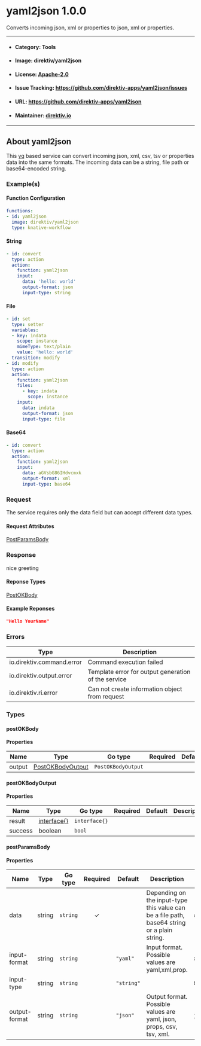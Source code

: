 
# yaml2json 1.0.0

Converts incoming json, xml or properties to json, xml or properties.

---
- #### Category: Tools
- #### Image: direktiv/yaml2json 
- #### License: [Apache-2.0](https://www.apache.org/licenses/LICENSE-2.0)
- #### Issue Tracking: https://github.com/direktiv-apps/yaml2json/issues
- #### URL: https://github.com/direktiv-apps/yaml2json
- #### Maintainer: [direktiv.io](https://www.direktiv.io)
---

## About yaml2json

This [yq](https://github.com/mikefarah/yq) based service can convert incoming json, xml, csv, tsv or properties data into the same formats.
The incoming data can be a string, file path or base64-encoded string. 

### Example(s)
  #### Function Configuration
  ```yaml
  functions:
  - id: yaml2json
    image: direktiv/yaml2json
    type: knative-workflow
  ```
   #### String
   ```yaml
   - id: convert
     type: action
     action:
       function: yaml2json
       input:
         data: 'hello: world'
         output-format: json
         input-type: string
   ```
   #### File
   ```yaml
   - id: set
     type: setter
     variables:
     - key: indata
       scope: instance
       mimeType: text/plain
       value: 'hello: world'
     transition: modify
  - id: modify 
     type: action
     action:
       function: yaml2json
       files:
         - key: indata
           scope: instance
       input: 
         data: indata
         output-format: json
         input-type: file
   ```
   #### Base64
   ```yaml
   - id: convert
     type: action
     action:
       function: yaml2json
       input:
         data: aGVsbG86IHdvcmxk
         output-format: xml
         input-type: base64
   ```

### Request

The service requires only the data field but can accept different data types.

#### Request Attributes
[PostParamsBody](#post-params-body)

### Response
  nice greeting
#### Reponse Types
    
  

[PostOKBody](#post-o-k-body)
#### Example Reponses
    
```json
"Hello YourName"
```

### Errors
| Type | Description
|------|---------|
| io.direktiv.command.error | Command execution failed |
| io.direktiv.output.error | Template error for output generation of the service |
| io.direktiv.ri.error | Can not create information object from request |


### Types
#### <span id="post-o-k-body"></span> postOKBody

  



**Properties**

| Name | Type | Go type | Required | Default | Description | Example |
|------|------|---------|:--------:| ------- |-------------|---------|
| output | [PostOKBodyOutput](#post-o-k-body-output)| `PostOKBodyOutput` |  | |  |  |


#### <span id="post-o-k-body-output"></span> postOKBodyOutput

  



**Properties**

| Name | Type | Go type | Required | Default | Description | Example |
|------|------|---------|:--------:| ------- |-------------|---------|
| result | [interface{}](#interface)| `interface{}` |  | |  |  |
| success | boolean| `bool` |  | |  |  |


#### <span id="post-params-body"></span> postParamsBody

  



**Properties**

| Name | Type | Go type | Required | Default | Description | Example |
|------|------|---------|:--------:| ------- |-------------|---------|
| data | string| `string` | ✓ | | Depending on the input-type this value can be a file path, base64 string or a plain string. | `aHR0cHM6Ly93d3cueW91dHViZS5jb20vd2F0Y2g/dj1kUXc0dzlXZ1hjUQ==` |
| input-format | string| `string` |  | `"yaml"`| Input format. Possible values are yaml,xml,prop. | `xml` |
| input-type | string| `string` |  | `"string"`|  | `base64` |
| output-format | string| `string` |  | `"json"`| Output format. Possible values are yaml, json, props, csv, tsv, xml. | `json` |

 
